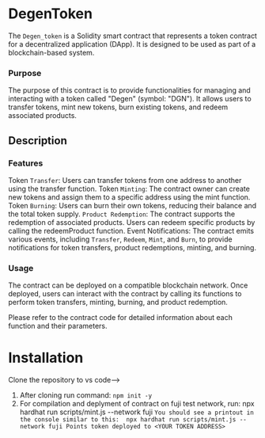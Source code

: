 # DegenToken
The `Degen_token` is a Solidity smart contract that represents a token contract for a decentralized application (DApp). It is designed to be used as part of a blockchain-based system.
### Purpose
The purpose of this contract is to provide functionalities for managing and interacting with a token called "Degen" (symbol: "DGN"). It allows users to transfer tokens, mint new tokens, burn existing tokens, and redeem associated products.

## Description
### Features
Token `Transfer`: Users can transfer tokens from one address to another using the transfer function.
Token `Minting`: The contract owner can create new tokens and assign them to a specific address using the mint function.
Token `Burning`: Users can burn their own tokens, reducing their balance and the total token supply.
`Product Redemption`: The contract supports the redemption of associated products. Users can redeem specific products by calling the redeemProduct function.
Event Notifications: The contract emits various events, including `Transfer`, `Redeem`, `Mint`, and `Burn`, to provide notifications for token transfers, product redemptions, minting, and burning.
### Usage
The contract can be deployed on a compatible blockchain network. Once deployed, users can interact with the contract by calling its functions to perform token transfers, minting, burning, and product redemption.

Please refer to the contract code for detailed information about each function and their parameters.

# Installation

Clone the repository to vs code-->
1. After cloning run command: ` npm init -y `
2. For compilation and deplyment of contract on fuji test network, run: npx hardhat run scripts/mint.js --network fuji
` You should see a printout in the console similar to this: 
npx hardhat run scripts/mint.js --network fuji
Points token deployed to <YOUR TOKEN ADDRESS> `

